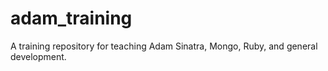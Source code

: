 adam_training
=============

A training repository for teaching Adam Sinatra, Mongo, Ruby, and general development.